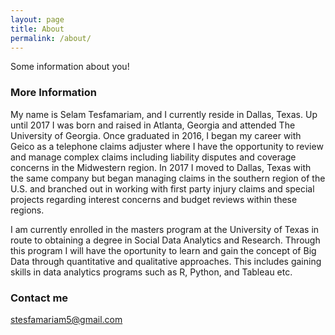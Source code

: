 ```yaml
---
layout: page
title: About
permalink: /about/
---
```


Some information about you!

### More Information

My name is Selam Tesfamariam, and I currently reside in Dallas, Texas. Up until 2017 I was born and raised in Atlanta, Georgia and attended The University of Georgia. Once graduated in 2016, I began my career with Geico as a telephone claims adjuster where I have the opportunity to review and manage complex claims including liability disputes and coverage concerns in the Midwestern region. In 2017 I moved to Dallas, Texas with the same company but began managing claims in the southern region of the U.S. and branched out in working with first party injury claims and special projects regarding interest concerns and budget reviews within these regions. 

I am currently enrolled in the masters program at the University of Texas in route to obtaining a degree in Social Data Analytics and Research. Through this program I will have the oportunity to learn and gain the concept of Big Data through quantitative and qualitative approaches. This includes gaining skills in data analytics programs such as R, Python, and Tableau etc. 

### Contact me

[stesfamariam5@gmail.com](mailto:stesfamariam5@gmail.com)
